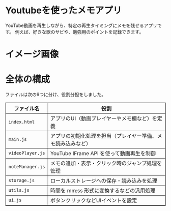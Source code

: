 # Youtubeを使ったメモアプリ

YouTube動画を再生しながら、特定の再生タイミングにメモを残せるアプリです。
例えば、好きな歌のサビや、勉強用のポイントを記録できます。

# イメージ画像

# 全体の構成
ファイルは次の6つに分け、役割分担をしました。

<table border="1" cellspacing="0" cellpadding="8">
  <thead>
    <tr>
      <th>ファイル名</th>
      <th>役割</th>
    </tr>
  </thead>
  <tbody>
    <tr>
      <td><code>index.html</code></td>
      <td>アプリのUI（動画プレイヤーやメモ欄など）を定義</td>
    </tr>
    <tr>
      <td><code>main.js</code></td>
      <td>アプリの初期化処理を担当（プレイヤー準備、メモ読み込みなど）</td>
    </tr>
    <tr>
      <td><code>videoPlayer.js</code></td>
      <td>YouTube IFrame API を使って動画再生を制御</td>
    </tr>
    <tr>
      <td><code>noteManager.js</code></td>
      <td>メモの追加・表示・クリック時のジャンプ処理を管理</td>
    </tr>
    <tr>
      <td><code>storage.js</code></td>
      <td>ローカルストレージへの保存・読み込みを処理</td>
    </tr>
    <tr>
      <td><code>utils.js</code></td>
      <td>時間を mm:ss 形式に変換するなどの汎用処理</td>
    </tr>
    <tr>
      <td><code>ui.js</code></td>
      <td>ボタンクリックなどUIイベントを設定</td>
    </tr>
  </tbody>
</table>

